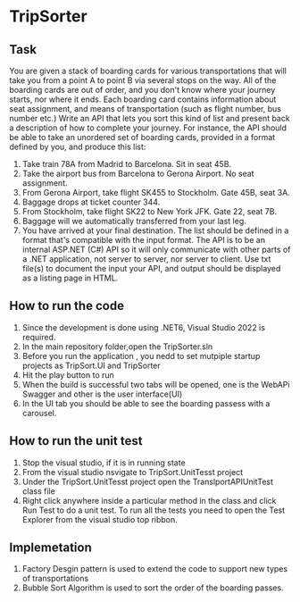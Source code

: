 # TripSorter

## Task
You are given a stack of boarding cards for various transportations that will take you from a point A to point B via several stops on the way. All of the boarding cards are out of order, and you don't know where your journey starts, nor where it ends. Each boarding card contains information about seat assignment, and means of transportation (such as flight number, bus number etc.) Write an API that lets you sort this kind of list and present back a description of how to complete your journey. For instance, the API should be able to take an unordered set of boarding cards, provided in a format defined by you, and produce this list:
1. Take train 78A from Madrid to Barcelona. Sit in seat 45B.
2. Take the airport bus from Barcelona to Gerona Airport. No seat assignment.
3. From Gerona Airport, take flight SK455 to Stockholm. Gate 45B, seat 3A.
4. Baggage drops at ticket counter 344.
5. From Stockholm, take flight SK22 to New York JFK. Gate 22, seat 7B.
6. Baggage will we automatically transferred from your last leg.
7. You have arrived at your final destination.
The list should be defined in a format that's compatible with the input format. The API is to be an internal ASP.NET (C#) API so it will only communicate with other parts of a .NET application, not server to server, nor server to client. Use txt file(s) to document the input your API, and output should be displayed as a listing page in HTML.

## How to run the code
1. Since the development is done using .NET6, Visual Studio 2022 is required.
2. In the main repository folder,open the TripSorter.sln
3. Before you run the application , you nedd to set mutpiple startup projects as TripSort.UI and TripSorter
4. Hit the play button to run
5. When the build is successful two tabs will be opened, one is the WebAPi Swagger and other is the user interface(UI)
6. In the UI tab you should be able to see the boarding passess with a carousel.

## How to run the unit test
1. Stop the visual studio, if it is in running state 
2. From the visual studio nsvigate to TripSort.UnitTesst project
3. Under the TripSort.UnitTesst project open the TranslportAPIUnitTest class file
4. Right click anywhere inside a particular method in the class and click Run Test to do a unit test. To run all the tests you need to open the Test Explorer from the visual studio top ribbon.

## Implemetation
1. Factory Desgin pattern is used to extend the code to support new types of transportations 
2. Bubble Sort Algorithm is used to sort the order of the boarding passes.
